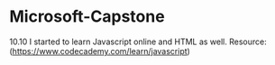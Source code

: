 # Microsoft-Capstone
10.10 I started to learn Javascript online and HTML as well.
Resource: (https://www.codecademy.com/learn/javascript)

